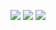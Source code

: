 <a href="https://www.instagram.com/jeayoung_06/" target="_blank"><img src="https://img.shields.io/badge/instagram-#E4405F?style=for-the-badge&logo=instagram&logoColor=white"/></a>
<a href="https://www.instagram.com/jeayoung_06/" target="_blank"><img src="https://img.shields.io/badge/gmail-#EA4335?style=for-the-badge&logo=gmail&logoColor=white"/></a>
<img src="https://img.shields.io/badge/Android-3DDC84?style=flat-square&logo=Android&logoColor=white"/>


<!--
**domangga/domangga** is a ✨ _special_ ✨ repository because its `README.md` (this file) appears on your GitHub profile.

Here are some ideas to get you started:

- 🔭 I’m currently working on ...
- 🌱 I’m currently learning ...
- 👯 I’m looking to collaborate on ...
- 🤔 I’m looking for help with ...
- 💬 Ask me about ...
- 📫 How to reach me: ...
- 😄 Pronouns: ...
- ⚡ Fun fact: ...
-->
